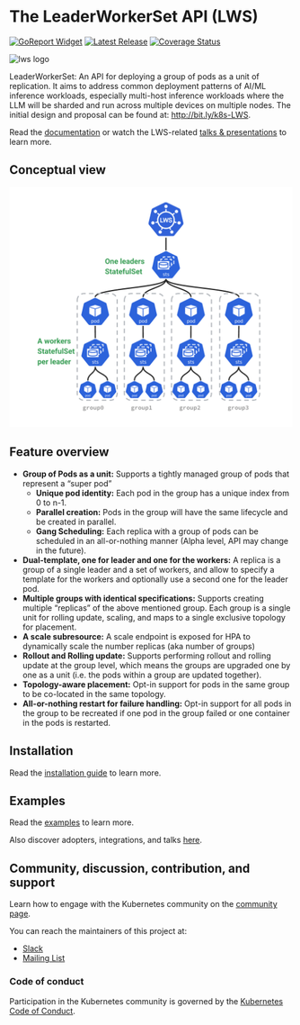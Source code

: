 # The LeaderWorkerSet API (LWS)

[![GoReport Widget]][GoReport Status]
[![Latest Release](https://img.shields.io/github/v/release/kubernetes-sigs/lws?include_prereleases)](https://github.com/kubernetes-sigs/lws/releases/latest)
[![Coverage Status](https://coveralls.io/repos/github/kubernetes-sigs/lws/badge.svg?branch=test-coverage)](https://coveralls.io/github/kubernetes-sigs/lws?branch=test-coverage)

[GoReport Widget]: https://goreportcard.com/badge/github.com/kubernetes-sigs/lws
[GoReport Status]: https://goreportcard.com/report/github.com/kubernetes-sigs/lws

<img src="https://github.com/kubernetes-sigs/lws/blob/main/site/static/images/logo.svg" width="100" alt="lws logo">


LeaderWorkerSet: An API for deploying a group of pods as a unit of replication. It aims to address common deployment patterns of AI/ML inference workloads, especially multi-host inference workloads where the LLM will be sharded and run across multiple devices on multiple nodes.
The initial design and proposal can be found at: <http://bit.ly/k8s-LWS>.

Read the [documentation](https://lws.sigs.k8s.io/docs/) or watch the LWS-related [talks & presentations](https://lws.sigs.k8s.io/docs/adoption/#talks-and-presentations) to learn more.

## Conceptual view

![image](site/static/images/concept.png)

## Feature overview

- **Group of Pods as a unit:** Supports a tightly managed group of pods that represent a “super pod”
  - **Unique pod identity:** Each pod in the group has a unique index from 0 to n-1.
  - **Parallel creation:** Pods in the group will have the same lifecycle and be created in parallel.
  - **Gang Scheduling:** Each replica with a group of pods can be scheduled in an all-or-nothing manner (Alpha level, API may change in the future).
- **Dual-template, one for leader and one for the workers:** A replica is a group of a single leader and a set of workers, and allow to specify a template for the workers and optionally use a second one for the leader pod.
- **Multiple groups with identical specifications:** Supports creating multiple “replicas” of the above mentioned group. Each group is a single unit for rolling update, scaling, and maps to a single exclusive topology for placement.
- **A scale subresource:** A scale endpoint is exposed for HPA to dynamically scale the number replicas (aka number of groups)
- **Rollout and Rolling update:** Supports performing rollout and rolling update at the group level, which means the groups are upgraded one by one as a unit (i.e. the pods within a group are updated together).
- **Topology-aware placement:** Opt-in support for pods in the same group to be co-located in the same topology.
- **All-or-nothing restart for failure handling:** Opt-in support for all pods in the group to be recreated if one pod in the group failed or one container in the pods is restarted.

## Installation

Read the [installation guide](https://lws.sigs.k8s.io/docs/installation/) to learn more.

## Examples

Read the [examples](/docs/examples/sample/README.md) to learn more.

Also discover adopters, integrations, and talks [here](https://lws.sigs.k8s.io/docs/adoption/#talks-and-presentations).

## Community, discussion, contribution, and support

Learn how to engage with the Kubernetes community on the [community page](http://kubernetes.io/community/).

You can reach the maintainers of this project at:

- [Slack](https://kubernetes.slack.com/messages/sig-apps)
- [Mailing List](https://groups.google.com/g/kubernetes-sig-apps)

### Code of conduct

Participation in the Kubernetes community is governed by the [Kubernetes Code of Conduct](code-of-conduct.md).
